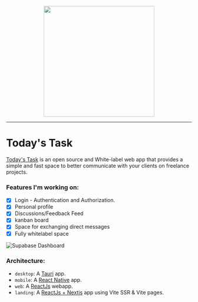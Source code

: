 <p align="center">
<img width="300" src="https://user-images.githubusercontent.com/62207970/214764965-e82e27c6-b5ac-48f8-bbd0-b0d67e4bd655.svg">
</p>

---

#  Today's Task

[Today's Task](https://github.com/fdantasr/today-task) is an open source and White-label web app that provides a simple and fast space to better communicate with your clients on freelance projects.

### Features I'm working on:

- [x] Login - Authentication and Authorization. 
- [x] Personal profile
- [x] Discussions/Feedback Feed
- [x] kanban board
- [x] Space for exchanging direct messages
- [x] Fully whitelabel space
 
 ![Supabase Dashboard](https://user-images.githubusercontent.com/62207970/214767400-af0f605e-a400-4c60-8cc6-2b039fdd229b.png)
 
 ### Architecture:
 
- `desktop`: A [Tauri](https://tauri.studio) app.
- `mobile`: A [React Native](https://reactnative.dev/) app.
- `web`: A [ReactJs](https://reactjs.org) webapp.
- `landing`: A [ReactJs + Nextjs](https://reactjs.org) app using Vite SSR & Vite pages.
